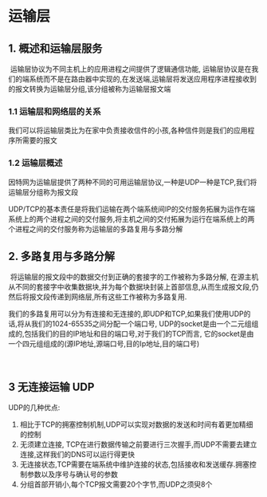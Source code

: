# 运输层

## 1. 概述和运输层服务

​	运输层协议为不同主机上的应用进程之间提供了逻辑通信功能, 运输层协议是在我们的端系统而不是在路由器中实现的,在发送端,运输层将发送应用程序进程接收到的报文转换为运输层分组,该分组被称为运输层报文端

### 1.1 运输层和网络层的关系

​	我们可以将运输层类比为在家中负责接收信件的小孩,各种信件则是我们的应用程序所需要的报文

### 1.2 运输层概述

​	因特网为运输层提供了两种不同的可用运输层协议,一种是UDP一种是TCP,我们将运输层分组称为报文段

​	UDP/TCP的基本责任是将我们运输在两个端系统间IP的交付服务拓展为运作在端系统上的两个进程之间的交付服务,将主机之间的交付拓展为运行在端系统上的两个进程之间的交付服务称为运输层的多路复用与多路分解



## 2. 多路复用与多路分解

​	将运输层的报文段中的数据交付到正确的套接字的工作被称为多路分解, 在源主机从不同的套接字中收集数据块,并为每个数据块封装上首部信息,从而生成报文段,仍然后将报文段传递到网络层,所有这些工作被称为多路复用.

​	我们的多路复用可以分为有连接和无连接的,即UDP和TCP,如果我们使用UDP的话,将从我们的1024-65535之间分配一个端口号, UDP的socket是由一个二元组组成的,包括我们的目的IP地址和目的端口号,对于我们的TCP而言, 它的socket是由一个四元组组成的(源IP地址,源端口号,目的Ip地址,目的端口号)

​	

## 3 无连接运输 UDP

UDP的几种优点: 

1. 相比于TCP的拥塞控制机制,UDP可以实现对数据的发送和时间有着更加精细的控制
2. 无须建立连接, TCP在进行数据传输之前要进行三次握手,而UDP不需要去建立连接,这样我们的DNS可以运行得更快
3. 无连接状态,TCP需要在端系统中维护连接的状态,包括接收和发送缓存.拥塞控制参数以及序号与确认号的参数
4. 分组首部开销小,每个TCP报文需要20个字节,而UDP之须臾8个



